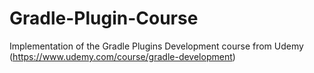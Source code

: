 # Gradle-Plugin-Course
Implementation of the Gradle Plugins Development course from Udemy (https://www.udemy.com/course/gradle-development)
